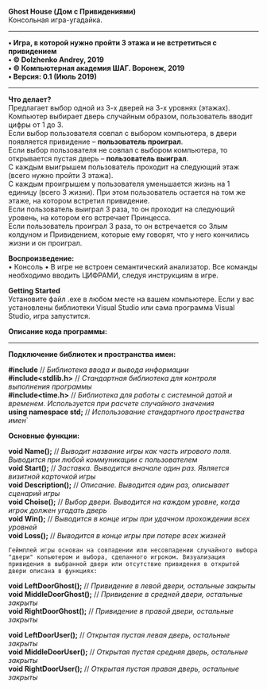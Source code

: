**Ghost House (Дом с Привидениями)**  
Консольная игра-угадайка.
________________________________________
**•	Игра, в которой нужно пройти 3 этажа и не встретиться с привидением   
•	© Dolzhenko Andrey, 2019  
•	© Компьютерная академия ШАГ. Воронеж, 2019  
•	Версия: 0.1 (Июль 2019)**  
________________________________________

**Что делает?**  
Предлагает выбор одной из 3-х дверей на 3-х уровнях (этажах).  
Компьютер выбирает дверь случайным образом, пользователь вводит цифры от 1 до 3.  
Если выбор пользователя совпал с выбором компьютера, в двери появляется привидение – **пользователь проиграл**.   
Если выбор пользователя не совпал с выбором компьютера, то открывается пустая дверь – **пользователь выиграл**.  
С каждым выигрышем пользователь проходит на следующий этаж (всего нужно пройти 3 этажа).  
С каждым проигрышем у пользователя уменьшается жизнь на 1 единицу (всего 3 жизни). При этом пользователь остается на том же этаже, на котором встретил привидение.  
Если пользователь выиграл 3 раза, то он проходит на следующий уровень, на котором его встречает Принцесса.  
Если пользователь проиграл 3 раза, то он встречается со Злым колдуном и Привидением, которые ему говорят, что у него кончились жизни и он проиграл.  

**Воспроизведение:**  
•	Консоль
•	В игре не встроен семантический анализатор. Все команды необходимо вводить ЦИФРАМИ, следуя инструкциям в игре.  

**Getting Started**  
Установите файл .exe в любом месте на вашем компьютере. Если у вас установлены библиотеки Visual Studio или сама программа Visual Studio, игра запустится.  


**Описание кода программы:**
________________________________________

**Подключение библиотек и пространства имен:**    

**#include<iostream>** // *Библиотека ввода и вывода информации*  
**#include<stdlib.h>** // *Стандартная библиотека для контроля выполнения программы*  
**#include<time.h>** // *Библиотека для работы с системной датой и временем. Используется при расчете случайного значения*  
**using namespace std;**  // *Использование стандартного пространства имен*`  
  
**Основные функции:**    

**void Name();** // *Выводит название игры как часть игрового поля. Выводится при любой коммуникации с пользователем*  
**void Start();** // *Заставка. Выводится вначале один раз. Является визитной карточкой игры*  
**void Description();** // *Описание. Выводится один раз, описывает сценарий игры*  
**void Choise();** // *Выбор двери. Выводится на каждом уровне, когда игрок должен угадать дверь*  
**void Win();** // *Выводится в конце игры при удачном прохождении всех уровней*  
**void Loss();** // *Выводится в конце игры при потере всех жизней*  

`Геймплей игры основан на совпадении или несовпадении случайного выбора "двери" копьютером и выбора, сделанного игроком.
Визуализация привидения в выбранной двери или отсутствие привидения в открытой двери описана в функциях:`    

**void LeftDoorGhost();** // *Привидение в левой двери, остальные закрыты*  
**void MiddleDoorGhost();** // *Привидение в средней двери, остальные закрыты*  
**void RightDoorGhost();** // *Привидение в правой двери, остальные закрыты*  

**void LeftDoorUser();** // *Открытая пустая левая дверь, остальные закрыты*  
**void MiddleDoorUser();** // *Открытая пустая средняя дверь, остальные закрыты*  
**void RightDoorUser();** // *Открытая пустая правая дверь, остальные закрыты*  

